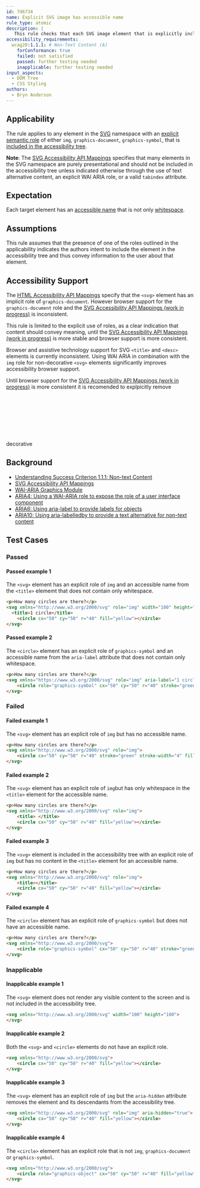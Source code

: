 ```yaml
---
id: 7d6734
name: Explicit SVG image has accessible name
rule_type: atomic
description: |
   This rule checks that each SVG image element that is explicitly included in the accessibility tree has an accessible name.
accessibility_requirements:
  wcag20:1.1.1: # Non-Text Content (A)
    forConformance: true
    failed: not satisfied
    passed: further testing needed
    inapplicable: further testing needed
input_aspects:
  - DOM Tree
  - CSS Styling
authors:
  - Bryn Anderson
---
```


## Applicability

The rule applies to any element in the [SVG](https://www.w3.org/2000/svg) namespace with an [explicit semantic role](#explicit-semantic-role) of either `img`, `graphics-document`, `graphics-symbol`, that is [included in the accessibility tree](#included-in-the-accessibility-tree).

**Note**: The [SVG Accessibility API Mappings](https://www.w3.org/TR/svg-aam-1.0/#include_elements) specifies that many elements in the SVG namespace are purely presentational and should not be included in the accessibility tree unless indicated otherwise through the use of text alternative content, an explicit WAI ARIA role, or a valid `tabindex` attribute.

## Expectation

Each target element has an [accessible name](#accessible-name) that is not only [whitespace](#whitespace).

## Assumptions

This rule assumes that the presence of one of the roles outlined in the applicability indicates the authors intent to include the element in the accessibility tree and thus convey information to the user about that element.

## Accessibility Support

The [HTML Accessibility API Mappings](https://www.w3.org/TR/html-aam-1.0/#html-element-role-mappings) specify that the `<svg>` element has an implicit role of `graphics-document`. However browser support for the `graphics-document` role and the [SVG Accessibility API Mappings (work in progress)](https://www.w3.org/TR/svg-aam-1.0) is inconsistent.

This rule is limited to the explicit use of roles, as a clear indication that content should convey meaning, until the [SVG Accessibility API Mappings (work in progress)](https://www.w3.org/TR/svg-aam-1.0) is more stable and browser support is more consistent.

Browser and assistive technology support for SVG `<title>` and `<desc>` elements is currently inconsistent. Using WAI ARIA in combination with the `img` role for non-decorative `<svg>` elements significantly improves accessibility browser support.

Until browser support for the [SVG Accessibility API Mappings (work in progress)](https://www.w3.org/TR/svg-aam-1.0) is more consistent it is recomended to explpicitly remove decorative <svg> elements from the accessibility tree.

## Background

- [Understanding Success Criterion 1.1.1: Non-text Content](https://www.w3.org/WAI/WCAG21/Understanding/non-text-content.html)
- [SVG Accessibility API Mappings](https://www.w3.org/TR/svg-aam-1.0)
- [WAI-ARIA Graphics Module](https://www.w3.org/TR/graphics-aria-1.0/)
- [ARIA4: Using a WAI-ARIA role to expose the role of a user interface component](https://www.w3.org/WAI/WCAG21/Techniques/aria/ARIA4)
- [ARIA6: Using aria-label to provide labels for objects](https://www.w3.org/WAI/WCAG21/Techniques/aria/ARIA6)
- [ARIA10: Using aria-labelledby to provide a text alternative for non-text content](https://www.w3.org/WAI/WCAG21/Techniques/aria/ARIA10)

## Test Cases

### Passed

#### Passed example 1

The `<svg>` element has an explicit role of `img` and an accessible name from the `<title>` elememt that does not contain only whitespace.

```html
<p>How many circles are there?</p>
<svg xmlns="http://www.w3.org/2000/svg" role="img" width="100" height="100">
  <title>1 circle</title>
	<circle cx="50" cy="50" r="40" fill="yellow"></circle>
</svg>
```

#### Passed example 2

The `<circle>` element has an explicit role of `graphics-symbol` and an accessible name from the `aria-label` attribute that does not contain only whitespace.

```html
<p>How many circles are there?</p>
<svg xmlns="https://www.w3.org/2000/svg" role="img" aria-label="1 circle">
	<circle role="graphics-symbol" cx="50" cy="50" r="40" stroke="green" stroke-width="4" fill="yellow" aria-label="1 circle">
</svg>
```

### Failed

#### Failed example 1

The `<svg>` element has an explicit role of `img` but has no accessible name.

```html
<p>How many circles are there?</p>
<svg xmlns="http://www.w3.org/2000/svg" role="img">
	<circle cx="50" cy="50" r="40" stroke="green" stroke-width="4" fill="yellow"></circle>
</svg>
```

#### Failed example 2

The `<svg>` element has an explicit role of `img`but has only whitespace in the `<title>` element for the accessible name.

```html
<p>How many circles are there?</p>
<svg xmlns="http://www.w3.org/2000/svg" role="img">
	<title> </title>
  	<circle cx="50" cy="50" r="40" fill="yellow"></circle>
</svg>
```

#### Failed example 3

The `<svg>` element is included in the accessibility tree with an explicit role of `img` but has no content in the `<title>` element for an accessible name.
 
```html
<p>How many circles are there?</p>
<svg xmlns="http://www.w3.org/2000/svg" role="img">
	<title></title>
  	<circle cx="50" cy="50" r="40" fill="yellow"></circle>
</svg>
```

#### Failed example 4

The `<circle>` element has an explicit role of `graphics-symbol` but does not have an accessible name.

```html
<p>How many circles are there?</p>
<svg xmlns="http://www.w3.org/2000/svg">
	<circle role="graphics-symbol" cx="50" cy="50" r="40" stroke="green" stroke-width="4" fill="yellow"></circle>
</svg>
```

### Inapplicable

#### Inapplicable example 1

The `<svg>` element does not render any visible content to the screen and is not included in the accessibility tree. 

```html
<svg xmlns="http://www.w3.org/2000/svg" width="100" height="100">
</svg>
```

#### Inapplicable example 2

Both the `<svg>` and `<circle>` elements do not have an explicit role.

```html
<svg xmlns="http://www.w3.org/2000/svg">
  	<circle cx="50" cy="50" r="40" fill="yellow"></circle>
</svg>
```

#### Inapplicable example 3

The `<svg>` element has an explicit role of `img` but the `aria-hidden` attribute removes the element and its descendants from the accessibility tree.

```html
<svg xmlns="http://www.w3.org/2000/svg" role="img" aria-hidden="true">
	<circle cx="50" cy="50" r="40" fill="yellow"></circle>
</svg>
```

#### Inapplicable example 4

The `<circle>` element has an explicit role that is not `img`, `graphics-document` or `graphics-symbol`.

```html
<svg xmlns="http://www.w3.org/2000/svg">
  	<circle role="graphics-object" cx="50" cy="50" r="40" fill="yellow"></circle>
</svg>
```
